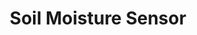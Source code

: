 ---
date_added: 2020-10-08
model: Flower
vendor: DIYRuZ
title: Soil Moisture Sensor
category: sensor
supports: temperature, humidity, illuminance, soil_moisture, pressure, battery
zigbeemodel: ['DIYRuZ_Flower']
compatible: [z2m,iob]
z2m: DIYRuZ_Flower
mlink: https://modkam.ru/?p=1700
link: 
link2: 
link3: 
---